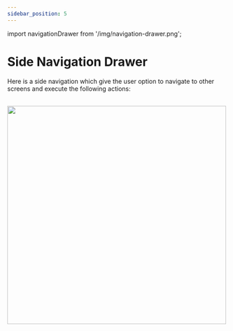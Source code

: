 ```yaml
---
sidebar_position: 5
---
```


import navigationDrawer from '/img/navigation-drawer.png';

# Side Navigation Drawer

Here is a side navigation which give the user option to navigate to other screens and execute the following actions:

<br/>
<img src={navigationDrawer} width="500"/>
